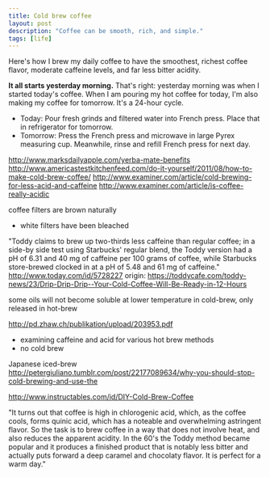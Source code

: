```yaml
---
title: Cold brew coffee
layout: post
description: "Coffee can be smooth, rich, and simple."
tags: [life]
---
```


Here's how I brew my daily coffee to have the smoothest, richest coffee
flavor, moderate caffeine levels, and far less bitter acidity.

**It all starts yesterday morning.** That's right: yesterday morning was when
I started today's coffee.  When I am pouring my hot coffee for today, I'm also
making my coffee for tomorrow.  It's a 24-hour cycle.

* Today: Pour fresh grinds and filtered water into French press. Place that in
  refrigerator for tomorrow.
* Tomorrow: Press the French press and microwave in large Pyrex measuring cup.
  Meanwhile, rinse and refill French press for next day.

http://www.marksdailyapple.com/yerba-mate-benefits
http://www.americastestkitchenfeed.com/do-it-yourself/2011/08/how-to-make-cold-brew-coffee/
http://www.examiner.com/article/cold-brewing-for-less-acid-and-caffeine
http://www.examiner.com/article/is-coffee-really-acidic


coffee filters are brown naturally
  - white filters have been bleached



"Toddy claims to brew up two-thirds less caffeine than regular coffee;
in a side-by side test using Starbucks' regular blend, the Toddy
version had a pH of 6.31 and 40 mg of caffeine per 100 grams of
coffee, while Starbucks store-brewed clocked in at a pH of 5.48 and 61
mg of caffeine."
  http://www.today.com/id/5728227
  origin: https://toddycafe.com/toddy-news/23/Drip-Drip-Drip--Your-Cold-Coffee-Will-Be-Ready-in-12-Hours


some oils will not become soluble at lower temperature in cold-brew, only released in hot-brew

http://pd.zhaw.ch/publikation/upload/203953.pdf

  - examining caffeine and acid for various hot brew methods
  - no cold brew

Japanese iced-brew http://petergiuliano.tumblr.com/post/22177089634/why-you-should-stop-cold-brewing-and-use-the

http://www.instructables.com/id/DIY-Cold-Brew-Coffee

  "It turns out that coffee is high in chlorogenic acid, which, as the
  coffee cools, forms quinic acid, which has a noteable and
  overwhelming astringent flavor. So the task is to brew coffee in a
  way that does not involve heat, and also reduces the apparent
  acidity. In the 60's the Toddy method became popular and it produces
  a finished product that is notably less bitter and actually puts
  forward a deep caramel and chocolaty flavor. It is perfect for a
  warm day."


[The calculus of caffeine consumption]: http://arvindn.livejournal.com/57651.html
[Productivity Cycle]: https://alexsexton.com/blog/2014/1/the-productivity-cycle/
